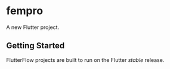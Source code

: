 # fempro

A new Flutter project.

## Getting Started

FlutterFlow projects are built to run on the Flutter _stable_ release.

